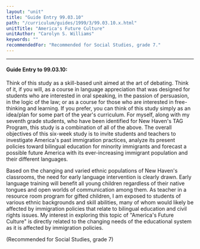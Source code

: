```yaml
---
layout: "unit"
title: "Guide Entry 99.03.10"
path: "/curriculum/guides/1999/3/99.03.10.x.html"
unitTitle: "America's Future Culture"
unitAuthor: "Carolyn S. Williams"
keywords: ""
recommendedFor: "Recommended for Social Studies, grade 7."
---
```

<body>
<hr/>
<h4>
Guide Entry to 99.03.10:
</h4>
<p>Think of this study as a skill-based unit aimed at the art of debating.  Think of it, if you will, as a course in language appreciation that was designed for students who are interested in oral speaking, in the passion of persuasion, in the logic of the law; or as a course for those who are interested in free-thinking and learning.  If you prefer, you can think of this study simply as an idea/plan for some part of the year's curriculum.   For myself, along with my seventh grade students, who have been identified for New Haven's TAG Program, this study is a combination of all of the above.  The overall objectives of this six-week study is to invite students and teachers to investigate America's past immigration practices, analyze its present policies toward bilingual education for minority immigrants and forecast a possible future America with its ever-increasing immigrant population and their different languages.</p>
<p>
Based on the changing and varied ethnic populations of New Haven's classrooms, the need for early language intervention is clearly drawn.  Early language training will benefit all young children regardless of their native tongues and open worlds of communication among them.   As teacher in a resource room program for gifted children, I am exposed to students of various ethnic backgrounds and skill abilities, many of whom would likely be affected by immigration policies that relate to bilingual education and civil rights issues. My interest in exploring this topic of "America's Future Culture" is directly related to the changing needs of the educational system as it is affected by immigration policies.
</p>
<p>
(Recommended for Social Studies, grade 7)
</p>
</body>
